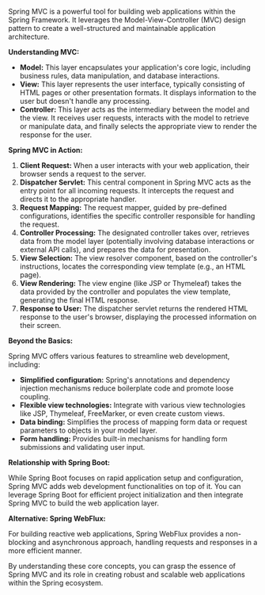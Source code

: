Spring MVC is a powerful tool for building web applications within the Spring Framework. It leverages the Model-View-Controller (MVC) design pattern to create a well-structured and maintainable application architecture.

**Understanding MVC:**

- **Model:** This layer encapsulates your application's core logic, including business rules, data manipulation, and database interactions.
- **View:** This layer represents the user interface, typically consisting of HTML pages or other presentation formats. It displays information to the user but doesn't handle any processing.
- **Controller:** This layer acts as the intermediary between the model and the view. It receives user requests, interacts with the model to retrieve or manipulate data, and finally selects the appropriate view to render the response for the user.

**Spring MVC in Action:**

1. **Client Request:** When a user interacts with your web application, their browser sends a request to the server.
2. **Dispatcher Servlet:** This central component in Spring MVC acts as the entry point for all incoming requests. It intercepts the request and directs it to the appropriate handler.
3. **Request Mapping:** The request mapper, guided by pre-defined configurations, identifies the specific controller responsible for handling the request.
4. **Controller Processing:** The designated controller takes over, retrieves data from the model layer (potentially involving database interactions or external API calls), and prepares the data for presentation.
5. **View Selection:** The view resolver component, based on the controller's instructions, locates the corresponding view template (e.g., an HTML page).
6. **View Rendering:** The view engine (like JSP or Thymeleaf) takes the data provided by the controller and populates the view template, generating the final HTML response.
7. **Response to User:** The dispatcher servlet returns the rendered HTML response to the user's browser, displaying the processed information on their screen.

**Beyond the Basics:**

Spring MVC offers various features to streamline web development, including:

- **Simplified configuration:** Spring's annotations and dependency injection mechanisms reduce boilerplate code and promote loose coupling.
- **Flexible view technologies:** Integrate with various view technologies like JSP, Thymeleaf, FreeMarker, or even create custom views.
- **Data binding:** Simplifies the process of mapping form data or request parameters to objects in your model layer.
- **Form handling:** Provides built-in mechanisms for handling form submissions and validating user input.

**Relationship with Spring Boot:**

While Spring Boot focuses on rapid application setup and configuration, Spring MVC adds web development functionalities on top of it. You can leverage Spring Boot for efficient project initialization and then integrate Spring MVC to build the web application layer.

**Alternative: Spring WebFlux:**

For building reactive web applications, Spring WebFlux provides a non-blocking and asynchronous approach, handling requests and responses in a more efficient manner.

By understanding these core concepts, you can grasp the essence of Spring MVC and its role in creating robust and scalable web applications within the Spring ecosystem.